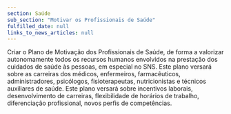 ```yaml
---
section: Saúde
sub_section: "Motivar os Profissionais de Saúde"
fulfilled_date: null
links_to_news_articles: null
---
```


Criar o Plano de Motivação dos Profissionais de Saúde, de forma a valorizar autonomamente todos os recursos humanos envolvidos na prestação dos cuidados de saúde às pessoas, em especial no SNS. Este plano versará sobre as carreiras dos médicos, enfermeiros, farmacêuticos, administradores, psicólogos, fisioterapeutas, nutricionistas e técnicos auxiliares de saúde. Este plano versará sobre incentivos laborais, desenvolvimento de carreiras, flexibilidade de horários de trabalho, diferenciação profissional, novos perfis de competências.